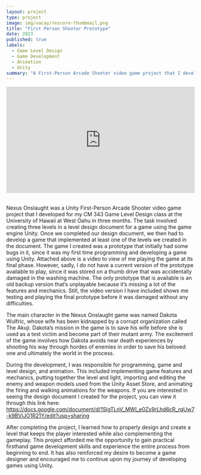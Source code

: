 ```yaml
---
layout: project
type: project
image: img/vacay/rescore-thumbmail.png
title: "First Person Shooter Prototype"
date: 2023
published: true
labels:
  - Game Level Design
  - Game Development
  - Animation
  - Unity
summary: "A First-Person Arcade Shooter video game project that I developed in CM 343 Game Level Design."
---
```



<iframe src="https://drive.google.com/file/d/1W7o5U_i4wopnK1-lKSt0ikBOdjjI_H_K/preview" width="100%" height="auto" allow="autoplay; fullscreen" style="max-width: 1280px; aspect-ratio: 16/9; display: block; margin: 0 auto; border: none;"></iframe>

<br>

Nexus Onslaught was a Unity First-Person Arcade Shooter video game project that I developed for my CM 343 Game Level Design class at the University of Hawaii at West Oahu in three months. The task involved creating three levels in a level design document for a game using the game engine Unity. Once we completed our design document, we then had to develop a game that implemented at least one of the levels we created in the document. The game I created was a prototype that initially had some bugs in it, since it was my first time programming and developing a game using Unity. Attached above is a video to view of me playing the game at its final phase. However, sadly, I do not have a current version of the prototype available to play, since it was stored on a thumb drive that was accidentally damaged in the washing machine. The only prototype that is available is an old backup version that’s unplayable because it’s missing a lot of the features and mechanics. Still, the video version I have included shows me testing and playing the final prototype before it was damaged without any difficulties.

The main character in the Nexus Onslaught game was named Dakota Wulfric, whose wife has been kidnapped by a corrupt organization called The Akuji. Dakota’s mission in the game is to save his wife before she is used as a test victim and become part of their mutant army. The excitement of the game involves how Dakota avoids near death experiences by shooting his way through hordes of enemies in order to save his beloved one and ultimately the world in the process.

During the development, I was responsible for programming, game and level design, and animation. This included implementing game features and mechanics, putting together the level and light, importing and editing the enemy and weapon models used from the Unity Asset Store, and animating the firing and walking animations for the weapons. If you are interested in seeing the design document I created for the project, you can view it through this link here: https://docs.google.com/document/d/1SlgTLnV_MWI_e0Zx9rLhd6cR_rqUw7-k9BViJO1R21Y/edit?usp=sharing

After completing the project, I learned how to properly design and create a level that keeps the player interested while also complementing the gameplay. This project afforded me the opportunity to gain practical firsthand game development skills and experience the entire process from beginning to end. It has also reinforced my desire to become a game designer and encouraged me to continue upon my journey of developing games using Unity.
 

